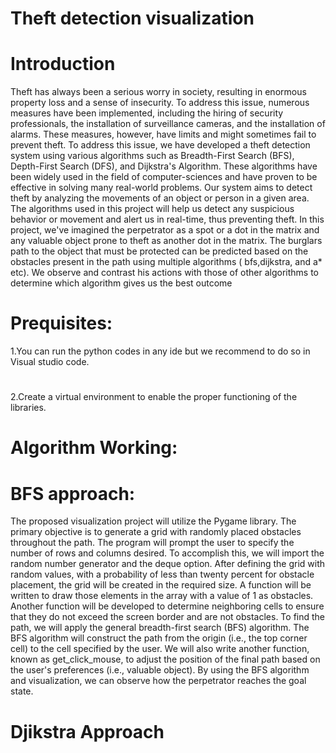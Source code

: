 # Theft detection visualization
# Introduction
Theft has always been a serious worry in society, resulting in enormous property loss
and a sense of insecurity. To address this issue, numerous measures have been
implemented, including the hiring of security professionals, the installation of
surveillance cameras, and the installation of alarms. These measures, however, have
limits and might sometimes fail to prevent theft.
To address this issue, we have developed a theft detection system using various
algorithms such as Breadth-First Search (BFS), Depth-First Search (DFS), and
Dijkstra's Algorithm. These algorithms have been widely used in the field of
computer-sciences and have proven to be effective in solving many real-world
problems.
Our system aims to detect theft by analyzing the movements of an object or person in a
given area. The algorithms used in this project will help us detect any suspicious
behavior or movement and alert us in real-time, thus preventing theft. In this project,
we've imagined the perpetrator as a spot or a dot in the matrix and any valuable object
prone to theft as another dot in the matrix. The burglars path to the object that must be
protected can be predicted based on the obstacles present in the path using multiple
algorithms ( bfs,dijkstra, and a* etc). We observe and contrast his actions with those of
other algorithms to determine which algorithm gives us the best outcome
# Prequisites:
1.You can run the python codes in any ide but we recommend to do so in Visual studio code. 
#
2.Create a virtual environment to enable the proper functioning of the libraries.
# Algorithm Working:
# BFS approach:
The proposed visualization project will utilize the Pygame library. The primary objective
is to generate a grid with randomly placed obstacles throughout the path. The program
will prompt the user to specify the number of rows and columns desired. To accomplish
this, we will import the random number generator and the deque option.
After defining the grid with random values, with a probability of less than twenty percent
for obstacle placement, the grid will be created in the required size. A function will be
written to draw those elements in the array with a value of 1 as obstacles. Another
function will be developed to determine neighboring cells to ensure that they do not
exceed the screen border and are not obstacles.
To find the path, we will apply the general breadth-first search (BFS) algorithm. The BFS
algorithm will construct the path from the origin (i.e., the top corner cell) to the cell
specified by the user. We will also write another function, known as get_click_mouse, to
adjust the position of the final path based on the user's preferences (i.e., valuable
object).
By using the BFS algorithm and visualization, we can observe how the perpetrator
reaches the goal state.
# Djikstra Approach
